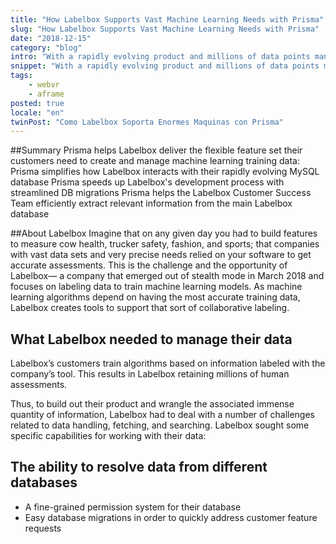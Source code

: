 ```yaml
---
title: "How Labelbox Supports Vast Machine Learning Needs with Prisma"
slug: "How Labelbox Supports Vast Machine Learning Needs with Prisma"
date: "2018-12-15"
category: "blog"
intro: "With a rapidly evolving product and millions of data points managed and stored, Labelbox, a machine learning annotation platform, uses Prisma across their organization to improve database workflows."
snippet: "With a rapidly evolving product and millions of data points managed and stored, Labelbox, a machine learning annotation platform, uses Prisma across their organization to improve database workflows."
tags:
    - webvr
    - aframe
posted: true
locale: "en"
twinPost: "Como Labelbox Soporta Enormes Maquinas con Prisma"
---
```


##Summary
Prisma helps Labelbox deliver the flexible feature set their customers need to create and manage machine learning training data:
Prisma simplifies how Labelbox interacts with their rapidly evolving MySQL database
Prisma speeds up Labelbox's development process with streamlined DB migrations
Prisma helps the Labelbox Customer Success Team efficiently extract relevant information from the main Labelbox database

##About Labelbox
Imagine that on any given day you had to build features to measure cow health, trucker safety, fashion, and sports; that companies with vast data sets and very precise needs relied on your software to get accurate assessments.
This is the challenge and the opportunity of Labelbox— a company that emerged out of stealth mode in March 2018 and focuses on labeling data to train machine learning models. As machine learning algorithms depend on having the most accurate training data, Labelbox creates tools to support that sort of collaborative labeling.

## What Labelbox needed to manage their data
Labelbox’s customers train algorithms based on information labeled with the company’s tool. This results in Labelbox retaining millions of human assessments.

Thus, to build out their product and wrangle the associated immense quantity of information, Labelbox had to deal with a number of challenges related to data handling, fetching, and searching. Labelbox sought some specific capabilities for working with their data:

## The ability to resolve data from different databases
* A fine-grained permission system for their database
* Easy database migrations in order to quickly address customer feature requests